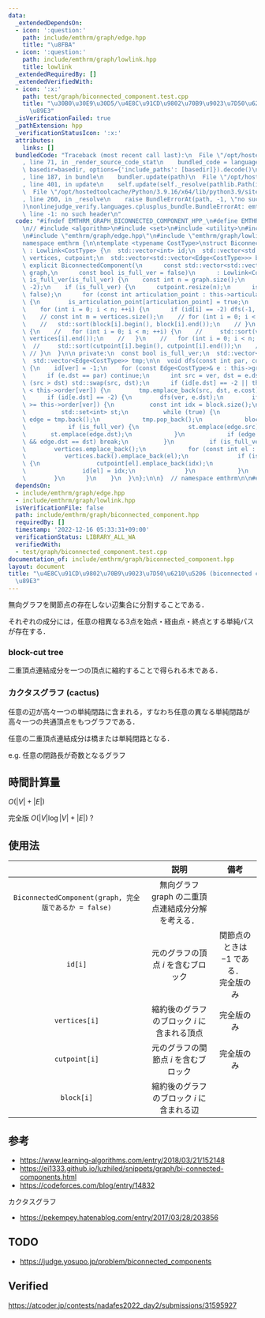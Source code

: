 ```yaml
---
data:
  _extendedDependsOn:
  - icon: ':question:'
    path: include/emthrm/graph/edge.hpp
    title: "\u8FBA"
  - icon: ':question:'
    path: include/emthrm/graph/lowlink.hpp
    title: lowlink
  _extendedRequiredBy: []
  _extendedVerifiedWith:
  - icon: ':x:'
    path: test/graph/biconnected_component.test.cpp
    title: "\u30B0\u30E9\u30D5/\u4E8C\u91CD\u9802\u70B9\u9023\u7D50\u6210\u5206\u5206\
      \u89E3"
  _isVerificationFailed: true
  _pathExtension: hpp
  _verificationStatusIcon: ':x:'
  attributes:
    links: []
  bundledCode: "Traceback (most recent call last):\n  File \"/opt/hostedtoolcache/Python/3.9.16/x64/lib/python3.9/site-packages/onlinejudge_verify/documentation/build.py\"\
    , line 71, in _render_source_code_stat\n    bundled_code = language.bundle(stat.path,\
    \ basedir=basedir, options={'include_paths': [basedir]}).decode()\n  File \"/opt/hostedtoolcache/Python/3.9.16/x64/lib/python3.9/site-packages/onlinejudge_verify/languages/cplusplus.py\"\
    , line 187, in bundle\n    bundler.update(path)\n  File \"/opt/hostedtoolcache/Python/3.9.16/x64/lib/python3.9/site-packages/onlinejudge_verify/languages/cplusplus_bundle.py\"\
    , line 401, in update\n    self.update(self._resolve(pathlib.Path(included), included_from=path))\n\
    \  File \"/opt/hostedtoolcache/Python/3.9.16/x64/lib/python3.9/site-packages/onlinejudge_verify/languages/cplusplus_bundle.py\"\
    , line 260, in _resolve\n    raise BundleErrorAt(path, -1, \"no such header\"\
    )\nonlinejudge_verify.languages.cplusplus_bundle.BundleErrorAt: emthrm/graph/edge.hpp:\
    \ line -1: no such header\n"
  code: "#ifndef EMTHRM_GRAPH_BICONNECTED_COMPONENT_HPP_\n#define EMTHRM_GRAPH_BICONNECTED_COMPONENT_HPP_\n\
    \n// #include <algorithm>\n#include <set>\n#include <utility>\n#include <vector>\n\
    \n#include \"emthrm/graph/edge.hpp\"\n#include \"emthrm/graph/lowlink.hpp\"\n\n\
    namespace emthrm {\n\ntemplate <typename CostType>\nstruct BiconnectedComponent\
    \ : Lowlink<CostType> {\n  std::vector<int> id;\n  std::vector<std::vector<int>>\
    \ vertices, cutpoint;\n  std::vector<std::vector<Edge<CostType>>> block;\n\n \
    \ explicit BiconnectedComponent(\n      const std::vector<std::vector<Edge<CostType>>>&\
    \ graph,\n      const bool is_full_ver = false)\n      : Lowlink<CostType>(graph),\
    \ is_full_ver(is_full_ver) {\n    const int n = graph.size();\n    id.assign(n,\
    \ -2);\n    if (is_full_ver) {\n      cutpoint.resize(n);\n      is_articulation_point.assign(n,\
    \ false);\n      for (const int articulation_point : this->articulation_points)\
    \ {\n        is_articulation_point[articulation_point] = true;\n      }\n    }\n\
    \    for (int i = 0; i < n; ++i) {\n      if (id[i] == -2) dfs(-1, i);\n    }\n\
    \    // const int m = vertices.size();\n    // for (int i = 0; i < m; ++i) {\n\
    \    //   std::sort(block[i].begin(), block[i].end());\n    // }\n    // if (is_full_ver)\
    \ {\n    //   for (int i = 0; i < m; ++i) {\n    //     std::sort(vertices[i].begin(),\
    \ vertices[i].end());\n    //   }\n    //   for (int i = 0; i < n; ++i) {\n  \
    \  //     std::sort(cutpoint[i].begin(), cutpoint[i].end());\n    //   }\n   \
    \ // }\n  }\n\n private:\n  const bool is_full_ver;\n  std::vector<bool> is_articulation_point;\n\
    \  std::vector<Edge<CostType>> tmp;\n\n  void dfs(const int par, const int ver)\
    \ {\n    id[ver] = -1;\n    for (const Edge<CostType>& e : this->graph[ver]) {\n\
    \      if (e.dst == par) continue;\n      int src = ver, dst = e.dst;\n      if\
    \ (src > dst) std::swap(src, dst);\n      if (id[e.dst] == -2 || this->order[e.dst]\
    \ < this->order[ver]) {\n        tmp.emplace_back(src, dst, e.cost);\n      }\n\
    \      if (id[e.dst] == -2) {\n        dfs(ver, e.dst);\n        if (this->lowlink[e.dst]\
    \ >= this->order[ver]) {\n          const int idx = block.size();\n          block.emplace_back();\n\
    \          std::set<int> st;\n          while (true) {\n            const Edge<CostType>\
    \ edge = tmp.back();\n            tmp.pop_back();\n            block.back().emplace_back(edge);\n\
    \            if (is_full_ver) {\n              st.emplace(edge.src);\n       \
    \       st.emplace(edge.dst);\n            }\n            if (edge.src == src\
    \ && edge.dst == dst) break;\n          }\n          if (is_full_ver) {\n    \
    \        vertices.emplace_back();\n            for (const int el : st) {\n   \
    \           vertices.back().emplace_back(el);\n              if (is_articulation_point[el])\
    \ {\n                cutpoint[el].emplace_back(idx);\n              } else {\n\
    \                id[el] = idx;\n              }\n            }\n          }\n\
    \        }\n      }\n    }\n  }\n};\n\n}  // namespace emthrm\n\n#endif  // EMTHRM_GRAPH_BICONNECTED_COMPONENT_HPP_\n"
  dependsOn:
  - include/emthrm/graph/edge.hpp
  - include/emthrm/graph/lowlink.hpp
  isVerificationFile: false
  path: include/emthrm/graph/biconnected_component.hpp
  requiredBy: []
  timestamp: '2022-12-16 05:33:31+09:00'
  verificationStatus: LIBRARY_ALL_WA
  verifiedWith:
  - test/graph/biconnected_component.test.cpp
documentation_of: include/emthrm/graph/biconnected_component.hpp
layout: document
title: "\u4E8C\u91CD\u9802\u70B9\u9023\u7D50\u6210\u5206 (biconnected component) \u5206\
  \u89E3"
---
```


無向グラフを関節点の存在しない辺集合に分割することである．

それぞれの成分には，任意の相異なる3点を始点・経由点・終点とする単純パスが存在する．


### block-cut tree

二重頂点連結成分を一つの頂点に縮約することで得られる木である．


### カクタスグラフ (cactus)

任意の辺が高々一つの単純閉路に含まれる，すなわち任意の異なる単純閉路が高々一つの共通頂点をもつグラフである．

任意の二重頂点連結成分は橋または単純閉路となる．

e.g. 任意の閉路長が奇数となるグラフ


## 時間計算量

$O(\lvert V \rvert + \lvert E \rvert)$

完全版 $O(\lvert V \rvert \log{\lvert V \rvert} + \lvert E \rvert)$ ?


## 使用法

||説明|備考|
|:--:|:--:|:--:|
|`BiconnectedComponent(graph, 完全版であるか = false)`|無向グラフ $\mathrm{graph}$ の二重頂点連結成分分解を考える．||
|`id[i]`|元のグラフの頂点 $i$ を含むブロック|関節点のときは $-1$ である．<br>完全版のみ|
|`vertices[i]`|縮約後のグラフのブロック $i$ に含まれる頂点|完全版のみ|
|`cutpoint[i]`|元のグラフの関節点 $i$ を含むブロック|完全版のみ|
|`block[i]`|縮約後のグラフのブロック $i$ に含まれる辺||


## 参考

- https://www.learning-algorithms.com/entry/2018/03/21/152148
- https://ei1333.github.io/luzhiled/snippets/graph/bi-connected-components.html
- https://codeforces.com/blog/entry/14832

カクタスグラフ
- https://pekempey.hatenablog.com/entry/2017/03/28/203856


## TODO

- https://judge.yosupo.jp/problem/biconnected_components


## Verified

https://atcoder.jp/contests/nadafes2022_day2/submissions/31595927
